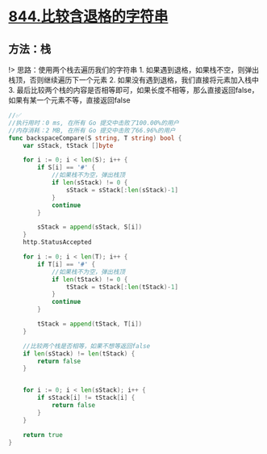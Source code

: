 # [844.比较含退格的字符串](https://leetcode-cn.com/problems/backspace-string-compare/)


## 方法：栈
!> 思路：使用两个栈去遍历我们的字符串
			1. 如果遇到退格，如果栈不空，则弹出栈顶，否则继续遍历下一个元素
			2. 如果没有遇到退格，我们直接将元素加入栈中
		    3. 最后比较两个栈的内容是否相等即可，如果长度不相等，那么直接返回false，如果有某一个元素不等，直接返回false
```go
//✅
//执行用时：0 ms, 在所有 Go 提交中击败了100.00%的用户
//内存消耗：2 MB, 在所有 Go 提交中击败了66.96%的用户
func backspaceCompare(S string, T string) bool {
	var sStack, tStack []byte

	for i := 0; i < len(S); i++ {
		if S[i] == '#' {
			//如果栈不为空，弹出栈顶
			if len(sStack) != 0 {
				sStack = sStack[:len(sStack)-1]
			}
			continue
		}

		sStack = append(sStack, S[i])
	}
	http.StatusAccepted

	for i := 0; i < len(T); i++ {
		if T[i] == '#' {
			//如果栈不为空，弹出栈顶
			if len(tStack) != 0 {
				tStack = tStack[:len(tStack)-1]
			}
			continue
		}

		tStack = append(tStack, T[i])
	}

	//比较两个栈是否相等，如果不想等返回false
	if len(sStack) != len(tStack) {
		return false
	}


	for i := 0; i < len(sStack); i++ {
		if sStack[i] != tStack[i] {
			return false
		}
	}

	return true
}
```